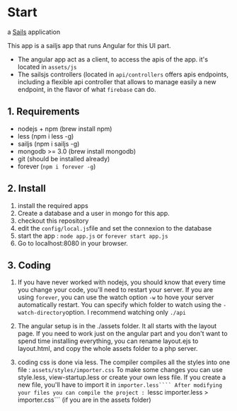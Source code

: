# Start

a [Sails](http://sailsjs.org) application

This app is a sailjs app that runs Angular for this UI part. 
- The angular app act as a client, to access the apis of the app. it's located in ```assets/js```
- The sailsjs controllers (located in ```api/controllers``` offers apis endpoints, including a flexible api controller that allows to manage easily a new endpoint, in the flavor of what ```firebase``` can do.  

## 1. Requirements

* nodejs + npm (brew install npm)
* less (npm i less -g)
* sailjs (npm i sailjs -g)
* mongodb >= 3.0 (brew install mongodb) 
* git (should be installed already)
* forever  (```npm i forever -g```) 

## 2. Install

1. install the required apps
2. Create a database and a user in mongo for this app.
3. checkout this repository
4. edit the ```config/local.js```file and set the connexion to the database
5. start the app : ```node app.js``` or  ```forever start app.js```
6. Go to localhost:8080 in your browser.

## 3. Coding

1. If you have never worked with nodejs, you should know that every time you change your code, you'll need to restart your server. If you are using ```forever```, you can use the watch option ```-w``` to hove your server automatically restart. You can specify which folder to watch using the ```-watch-directory```option. I recommend watching only ```./api```
2. The angular setup is in the ./assets folder. It all starts with the layout page. If you need to work just on the angular part and you don't want to spend time installing everything, you can rename layout.ejs to layout.html, and copy the whole assets folder to a php server.

3. coding css is done via less. The compiler compiles all the styles into one file : ```assets/styles/importer.css```
To make some changes you can use style.less, view-startup.less or create your own less file. 
If you create a new file, you'll have to import it in ```importer.less````
After modifying your files you can compile the project : ```lessc importer.less > importer.css``` (if you are in the assets folder)



